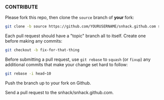 ### CONTRIBUTE

Please fork this repo, then clone the `source` branch of **your** fork:

```sh
git clone -b source https://github.com/YOURUSERNAME/snhack.github.com snhack
```

Each pull request should have a "topic" branch all to itself. Create one before making
any commits:

```sh
git checkout -b fix-for-that-thing
```

Before submitting a pull request, use `git rebase` to `squash` (or `fixup`) any
additional commits that make your change set hard to follow:

```sh
git rebase -i head~10
```

Push the branch up to your fork on Github.

Send a pull request to the snhack/snhack.github.com.